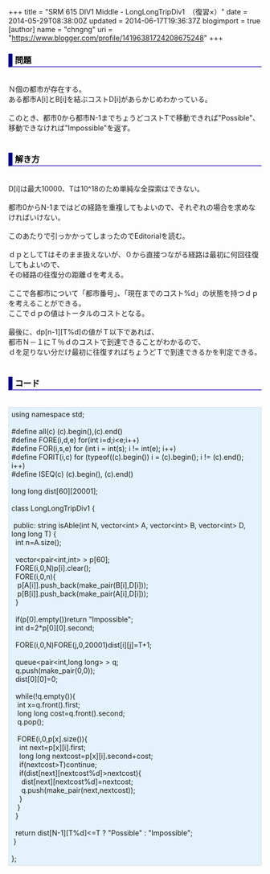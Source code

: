 +++
title = "SRM 615 DIV1 Middle - LongLongTripDiv1　（復習×）"
date = 2014-05-29T08:38:00Z
updated = 2014-06-17T19:36:37Z
blogimport = true 
[author]
	name = "chngng"
	uri = "https://www.blogger.com/profile/14196381724208675248"
+++

<div dir="ltr" style="text-align: left;" trbidi="on"><h3 style="border-bottom: 2px solid slateblue; border-left: 8px solid navy; color: black; padding: 0px 0px 1px 5px;">問題 </h3><br />Ｎ個の都市が存在する。<br />ある都市A[i]とB[i]を結ぶコストD[i]があらかじめわかっている。<br /><br />このとき、都市0から都市N-1までちょうどコストTで移動できれば"Possible"、移動できなければ"Impossible"を返す。<br /><br /><h3 style="border-bottom: 2px solid slateblue; border-left: 8px solid navy; color: black; padding: 0px 0px 1px 5px;">解き方 </h3><br />D[i]は最大10000、Tは10^18のため単純な全探索はできない。<br /><br />都市0からN-1まではどの経路を重複してもよいので、それぞれの場合を求めなければいけない。<br /><br />このあたりで引っかかってしまったのでEditorialを読む。<br /><br />ｄｐとしてTはそのまま扱えないが、０から直接つながる経路は最初に何回往復してもよいので、<br />その経路の往復分の距離ｄを考える。<br /><br />ここで各都市について「都市番号」、「現在までのコスト%d」の状態を持つｄｐを考えることができる。<br />ここでｄｐの値はトータルのコストとなる。<br /><br />最後に、dp[n-1][T%d]の値がＴ以下であれば、<br />都市Ｎ－１にＴ％ｄのコストで到達できることがわかるので、<br />ｄを足りない分だけ最初に往復すればちょうどＴで到達できるかを判定できる。<br /><br /><h3 style="border-bottom: 2px solid slateblue; border-left: 8px solid navy; color: black; padding: 0px 0px 1px 5px;">コード </h3><br /><div style="background-color: #e3f2fb; border: 1px dotted #CCCCCC; padding: 5px;">using namespace std;<br /><br />#define all(c) (c).begin(),(c).end()<br />#define FORE(i,d,e) for(int i=d;i&lt;e;i++)<br />#define FOR(i,s,e) for (int i = int(s); i != int(e); i++)<br />#define FORIT(i,c) for (typeof((c).begin()) i = (c).begin(); i != (c).end(); i++)<br />#define ISEQ(c) (c).begin(), (c).end()<br /><br />long long dist[60][20001];<br /><br />class LongLongTripDiv1 {<br /><br /><span class="Apple-tab-span" style="white-space: pre;"> </span>public: string isAble(int N, vector&lt;int&gt; A, vector&lt;int&gt; B, vector&lt;int&gt; D, long long T) {<br /><span class="Apple-tab-span" style="white-space: pre;">  </span>int n=A.size();<br /><br /><span class="Apple-tab-span" style="white-space: pre;">  </span>vector&lt;pair&lt;int,int&gt; &gt; p[60];<br /><span class="Apple-tab-span" style="white-space: pre;">  </span>FORE(i,0,N)p[i].clear();<br /><span class="Apple-tab-span" style="white-space: pre;">  </span>FORE(i,0,n){<br /><span class="Apple-tab-span" style="white-space: pre;">   </span>p[A[i]].push_back(make_pair(B[i],D[i]));<br /><span class="Apple-tab-span" style="white-space: pre;">   </span>p[B[i]].push_back(make_pair(A[i],D[i]));<br /><span class="Apple-tab-span" style="white-space: pre;">  </span>}<br /><br /><span class="Apple-tab-span" style="white-space: pre;">  </span>if(p[0].empty())return "Impossible";<br /><span class="Apple-tab-span" style="white-space: pre;">  </span>int d=2*p[0][0].second;<br /><br /><span class="Apple-tab-span" style="white-space: pre;">  </span>FORE(i,0,N)FORE(j,0,20001)dist[i][j]=T+1;<br /><br /><span class="Apple-tab-span" style="white-space: pre;">  </span>queue&lt;pair&lt;int,long long&gt; &gt; q;<br /><span class="Apple-tab-span" style="white-space: pre;">  </span>q.push(make_pair(0,0));<br /><span class="Apple-tab-span" style="white-space: pre;">  </span>dist[0][0]=0;<br /><br /><span class="Apple-tab-span" style="white-space: pre;">  </span>while(!q.empty()){<br /><span class="Apple-tab-span" style="white-space: pre;">   </span>int x=q.front().first;<br /><span class="Apple-tab-span" style="white-space: pre;">   </span>long long cost=q.front().second;<br /><span class="Apple-tab-span" style="white-space: pre;">   </span>q.pop();<br /><br /><span class="Apple-tab-span" style="white-space: pre;">   </span>FORE(i,0,p[x].size()){<br /><span class="Apple-tab-span" style="white-space: pre;">    </span>int next=p[x][i].first;<br /><span class="Apple-tab-span" style="white-space: pre;">    </span>long long nextcost=p[x][i].second+cost;<br /><span class="Apple-tab-span" style="white-space: pre;">    </span>if(nextcost&gt;T)continue;<br /><span class="Apple-tab-span" style="white-space: pre;">    </span>if(dist[next][nextcost%d]&gt;nextcost){<br /><span class="Apple-tab-span" style="white-space: pre;">     </span>dist[next][nextcost%d]=nextcost;<br /><span class="Apple-tab-span" style="white-space: pre;">     </span>q.push(make_pair(next,nextcost));<br /><span class="Apple-tab-span" style="white-space: pre;">    </span>}<br /><span class="Apple-tab-span" style="white-space: pre;">   </span>}<br /><span class="Apple-tab-span" style="white-space: pre;">  </span>}<br /><br /><span class="Apple-tab-span" style="white-space: pre;">  </span>return dist[N-1][T%d]&lt;=T ? "Possible" : "Impossible";<br /><span class="Apple-tab-span" style="white-space: pre;"> </span>}<br /><br />};</div></div>

